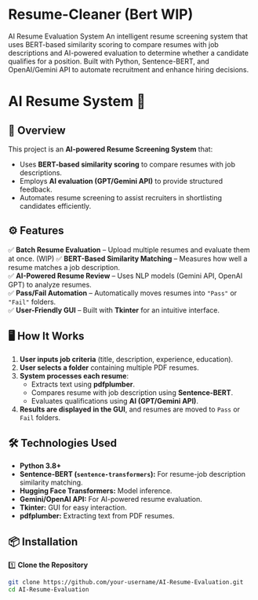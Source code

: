# Resume-Cleaner (Bert WIP)
AI Resume Evaluation System An intelligent resume screening system that uses BERT-based similarity scoring to compare resumes with job descriptions and AI-powered evaluation to determine whether a candidate qualifies for a position. Built with Python, Sentence-BERT, and OpenAI/Gemini API to automate recruitment and enhance hiring decisions.

# AI Resume System 🚀

## 📌 Overview
This project is an **AI-powered Resume Screening System** that:
- Uses **BERT-based similarity scoring** to compare resumes with job descriptions.
- Employs **AI evaluation (GPT/Gemini API)** to provide structured feedback.
- Automates resume screening to assist recruiters in shortlisting candidates efficiently.

## ⚙️ Features
✅ **Batch Resume Evaluation** – Upload multiple resumes and evaluate them at once.  (WIP)
✅ **BERT-Based Similarity Matching** – Measures how well a resume matches a job description.  
✅ **AI-Powered Resume Review** – Uses NLP models (Gemini API, OpenAI GPT) to analyze resumes.  
✅ **Pass/Fail Automation** – Automatically moves resumes into `"Pass"` or `"Fail"` folders.  
✅ **User-Friendly GUI** – Built with **Tkinter** for an intuitive interface.

## 🖥️ How It Works
1. **User inputs job criteria** (title, description, experience, education).
2. **User selects a folder** containing multiple PDF resumes.
3. **System processes each resume**:
   - Extracts text using **pdfplumber**.
   - Compares resume with job description using **Sentence-BERT**.
   - Evaluates qualifications using **AI (GPT/Gemini API)**.
4. **Results are displayed in the GUI**, and resumes are moved to `Pass` or `Fail` folders.

## 🛠️ Technologies Used
- **Python 3.8+**
- **Sentence-BERT (`sentence-transformers`):** For resume-job description similarity matching.
- **Hugging Face Transformers:** Model inference.
- **Gemini/OpenAI API:** For AI-powered resume evaluation.
- **Tkinter:** GUI for easy interaction.
- **pdfplumber:** Extracting text from PDF resumes.

## 📦 Installation
1️⃣ **Clone the Repository**
```bash
git clone https://github.com/your-username/AI-Resume-Evaluation.git
cd AI-Resume-Evaluation
